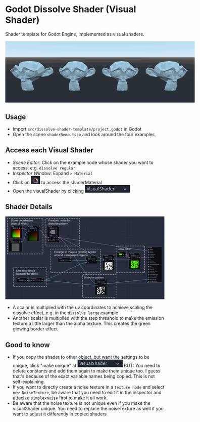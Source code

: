 # Godot Dissolve Shader (Visual Shader)

Shader template for Godot Engine, implemented as visual shaders.
<p align="center">
<img src="media/demo.gif" style="max-width: 600px;">
</p>

## Usage
* Import ```src/dissolve-shader-template/project.godot``` in Godot
* Open the scene ```shaderDemo.tscn``` and look around the four examples

## Access each Visual Shader
* *Scene Editor:* Click on the example node whose shader you want to access, e.g. ```dissolve regular```
* *Inspector Window:* Expand ```> Material```
* Click on ![shader material button](media/button_shaderMaterial.jpg) to access the shaderMaterial
* Open the visualShader by clicking ![visualShader button](media/button_visualShader.jpg)

## Shader Details

![description.jpg](/media/description.jpg)

* A scalar is multiplied with the uv coordinates to achieve scaling the dissolve effect, e.g. in the ```dissolve large``` example
* Another scalar is multiplied with the step threshold to make the emission texture a little larger than the alpha texture. This creates the green glowing border effect


## Good to know
* If you copy the shader to other object, but want the settings to be unique, click "make unique" at ![visualShader button](media/button_visualShader.jpg) BUT: You need to delete constants and add them again to make them unique too. I guess that's because of the exact variable names being copied. This is not self-explaining.
* If you want to directly create a noise texture in a ```texture node``` and select ```new NoiseTexture```, be aware that you need to edit it in the inspector and attach a ```simplexNoise``` first to make it all work.
* Be aware that the noise texture is not unique even if you make the visualShader unique. You need to replace the noiseTexture as well if you want to adjust it differently in copied shaders

